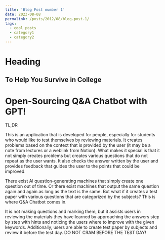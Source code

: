 ```yaml
---
title: 'Blog Post number 1'
date: 2023-08-08
permalink: /posts/2012/08/blog-post-1/
tags:
  - cool posts
  - category1
  - category2
---
```

# Heading
To Help You Survive in College
---
# Open-Sourcing Q&A Chatbot with GPT!

TL;DR

This is an application that is developed for people, especially for students who would like to test themselves by reviewing materials. It creates problems based on the context that is provided by the user (it may be a note from lectures or a weblink from Notion). 
What makes it special is that it not simply creates problems but creates various questions that do not repeat as the user wants. It also checks the answer written by the user and provides feedback that guides the user to the points that could be improved.

There exist AI question-generating machines that simply create one question out of time. Or there exist machines that output the same question again and again as long as the text is the same. But what if it creates a test paper with various questions that are categorized by the subjects? This is where Q&A Chatbot comes in. 

It is not making questions and marking them, but it assists users in reviewing the materials they have learned by approaching the answers step by step with hints and noticing the users where to improve with the given keywords. Additionally, users are able to create test paper by subjects and review it before the test day. DO NOT CRAM BEFORE THE TEST DAY!






